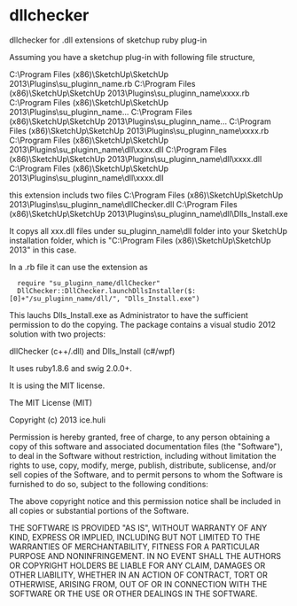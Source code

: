dllchecker
==========

dllchecker for .dll extensions of sketchup ruby plug-in

Assuming you have a sketchup plug-in with following file structure,

C:\Program Files (x86)\SketchUp\SketchUp 2013\Plugins\su_pluginn_name.rb
C:\Program Files (x86)\SketchUp\SketchUp 2013\Plugins\su_pluginn_name\xxxx.rb
C:\Program Files (x86)\SketchUp\SketchUp 2013\Plugins\su_pluginn_name\...
C:\Program Files (x86)\SketchUp\SketchUp 2013\Plugins\su_pluginn_name\...
C:\Program Files (x86)\SketchUp\SketchUp 2013\Plugins\su_pluginn_name\xxxx.rb
C:\Program Files (x86)\SketchUp\SketchUp 2013\Plugins\su_pluginn_name\dll\xxxx.dll
C:\Program Files (x86)\SketchUp\SketchUp 2013\Plugins\su_pluginn_name\dll\xxxx.dll
C:\Program Files (x86)\SketchUp\SketchUp 2013\Plugins\su_pluginn_name\dll\xxxx.dll

this extension includs two files
C:\Program Files (x86)\SketchUp\SketchUp 2013\Plugins\su_pluginn_name\dllChecker.dll
C:\Program Files (x86)\SketchUp\SketchUp 2013\Plugins\su_pluginn_name\dll\Dlls_Install.exe

It copys all xxx.dll files under su_pluginn_name\dll folder into your SketchUp installation folder, 
which is "C:\Program Files (x86)\SketchUp\SketchUp 2013" in this case.

In a .rb file it can use the extension as 

      require "su_pluginn_name/dllChecker"
      DllChecker::DllChecker.launchDllsInstaller($:[0]+"/su_pluginn_name/dll/", "Dlls_Install.exe")

This lauchs Dlls_Install.exe as Administrator to have the sufficient permission to do the copying.
The package contains a visual studio 2012 solution with two projects: 

dllChecker (c++/.dll) and Dlls_Install (c#/wpf)

It uses ruby1.8.6 and swig 2.0.0+.

It is using the MIT license. 

The MIT License (MIT)

Copyright (c) 2013 ice.huli

Permission is hereby granted, free of charge, to any person obtaining a copy
of this software and associated documentation files (the "Software"), to deal
in the Software without restriction, including without limitation the rights
to use, copy, modify, merge, publish, distribute, sublicense, and/or sell
copies of the Software, and to permit persons to whom the Software is
furnished to do so, subject to the following conditions:

The above copyright notice and this permission notice shall be included in
all copies or substantial portions of the Software.

THE SOFTWARE IS PROVIDED "AS IS", WITHOUT WARRANTY OF ANY KIND, EXPRESS OR
IMPLIED, INCLUDING BUT NOT LIMITED TO THE WARRANTIES OF MERCHANTABILITY,
FITNESS FOR A PARTICULAR PURPOSE AND NONINFRINGEMENT. IN NO EVENT SHALL THE
AUTHORS OR COPYRIGHT HOLDERS BE LIABLE FOR ANY CLAIM, DAMAGES OR OTHER
LIABILITY, WHETHER IN AN ACTION OF CONTRACT, TORT OR OTHERWISE, ARISING FROM,
OUT OF OR IN CONNECTION WITH THE SOFTWARE OR THE USE OR OTHER DEALINGS IN
THE SOFTWARE.


